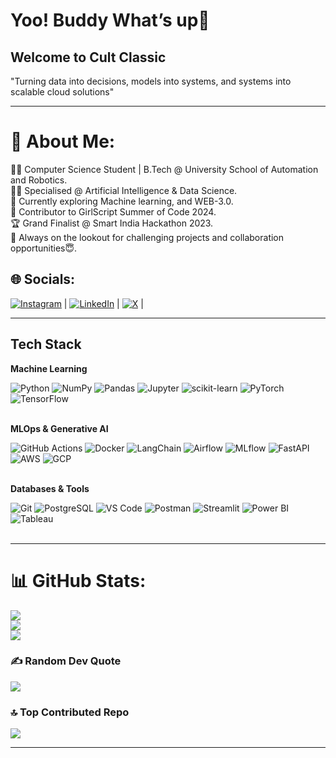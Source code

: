 
# Yoo! Buddy What’s up👋
## Welcome to Cult Classic
"Turning data into decisions, models into systems, and systems into scalable cloud solutions"

---

# 💫 About Me:
👨‍💻 Computer Science Student | B.Tech @ University School of Automation and Robotics.<br>👨‍🎓 Specialised @ Artificial Intelligence & Data Science.<br>🚀 Currently exploring Machine learning, and WEB-3.0.<br>💼 Contributor to GirlScript Summer of Code 2024.<br>🏆 Grand Finalist @ Smart India Hackathon 2023.<br>🎯 Always on the lookout for challenging projects and collaboration opportunities😇.


## 🌐 Socials:
<div>

[![Instagram](https://img.shields.io/badge/Instagram-%23E4405F.svg?logo=Instagram&logoColor=white)](https://instagram.com/https://www.instagram.com/sonu0sharma1) <span>|	</span>
[![LinkedIn](https://img.shields.io/badge/LinkedIn-%230077B5.svg?logo=linkedin&logoColor=white)](https://linkedin.com/in/https://www.linkedin.com/in/sonu-sharma1000) <span>|	</span>
[![X](https://img.shields.io/badge/X-black.svg?logo=X&logoColor=white)](https://x.com/https://x.com/Sonu001Sharma) <span>|	</span>

</div>

---
<!--  ## 【﻿Ｔｅｃｈ　Ｓｔａｃｋ】-->

## **Tech Stack**
**Machine Learning**  

<div> 
	<img src="https://img.shields.io/badge/Python-3776AB?style=for-the-badge&logo=python&logoColor=white" alt="Python" />
	<img src="https://img.shields.io/badge/NumPy-013243?style=for-the-badge&logo=numpy&logoColor=white" alt="NumPy" />
	<img src="https://img.shields.io/badge/Pandas-150458?style=for-the-badge&logo=pandas&logoColor=white" alt="Pandas" />
	<img src="https://img.shields.io/badge/Jupyter-F37626?style=for-the-badge&logo=jupyter&logoColor=white" alt="Jupyter" />
	<img src="https://img.shields.io/badge/scikit--learn-F7931E?style=for-the-badge&logo=scikit-learn&logoColor=white" alt="scikit-learn" />
	<img src="https://img.shields.io/badge/PyTorch-EE4C2C?style=for-the-badge&logo=pytorch&logoColor=white" alt="PyTorch" />
	<img src="https://img.shields.io/badge/TensorFlow-FF6F00?style=for-the-badge&logo=tensorflow&logoColor=white" alt="TensorFlow" />
</div> <br>


**MLOps & Generative AI**  
<div>
	<img src="https://img.shields.io/badge/GitHub%20Actions-2088FF?style=for-the-badge&logo=githubactions&logoColor=white" alt="GitHub Actions" />
	<img src="https://img.shields.io/badge/Docker-2496ED?style=for-the-badge&logo=docker&logoColor=white" alt="Docker" />
	<img src="https://img.shields.io/badge/LangChain-1B93F0?style=for-the-badge&logo=chainlink&logoColor=white" alt="LangChain" />
	<img src="https://img.shields.io/badge/Apache%20Airflow-017CEE?style=for-the-badge&logo=apacheairflow&logoColor=white" alt="Airflow" />
	<img src="https://img.shields.io/badge/MLflow-0B99FF?style=for-the-badge&logo=mlflow&logoColor=white" alt="MLflow" />
	<img src="https://img.shields.io/badge/FastAPI-009688?style=for-the-badge&logo=fastapi&logoColor=white" alt="FastAPI" />
	<img src="https://img.shields.io/badge/Amazon%20AWS-232F3E?style=for-the-badge&logo=amazonaws&logoColor=white" alt="AWS" />
	<img src="https://img.shields.io/badge/Google%20Cloud-4285F4?style=for-the-badge&logo=googlecloud&logoColor=white" alt="GCP" />
</div> <br>


**Databases & Tools**  

<div> 
	<img src="https://img.shields.io/badge/Git-F05032?style=for-the-badge&logo=git&logoColor=white" alt="Git" />
	<img src="https://img.shields.io/badge/PostgreSQL-4169E1?style=for-the-badge&logo=postgresql&logoColor=white" alt="PostgreSQL" />
	<img src="https://img.shields.io/badge/VS%20Code-007ACC?style=for-the-badge&logo=visualstudiocode&logoColor=white" alt="VS Code" />
	<img src="https://img.shields.io/badge/Postman-FF6C37?style=for-the-badge&logo=postman&logoColor=white" alt="Postman" />
	<img src="https://img.shields.io/badge/Streamlit-FF4B4B?style=for-the-badge&logo=streamlit&logoColor=white" alt="Streamlit" />
	<img src="https://img.shields.io/badge/Power%20BI-F2C811?style=for-the-badge&logo=powerbi&logoColor=black" alt="Power BI" />
	<img src="https://img.shields.io/badge/Tableau-E97627?style=for-the-badge&logo=tableau&logoColor=white" alt="Tableau" />
</div> <br>


---


# 📊 GitHub Stats:
![](https://github-readme-stats.vercel.app/api?username=Sonu0Sharma&theme=tokyonight&hide_border=false&include_all_commits=true&count_private=false)<br/>
![](https://github-readme-streak-stats.herokuapp.com/?user=Sonu0Sharma&theme=tokyonight&hide_border=false)<br/>
![](https://github-readme-stats.vercel.app/api/top-langs/?username=Sonu0Sharma&theme=tokyonight&hide_border=false&include_all_commits=true&count_private=false&layout=compact)


### ✍️ Random Dev Quote
![](https://quotes-github-readme.vercel.app/api?type=horizontal&theme=radical)




### 🔝 Top Contributed Repo
![](https://github-contributor-stats.vercel.app/api?username=Sonu0Sharma&limit=5&theme=vue-dark&combine_all_yearly_contributions=true)

---

</p>
<br><br>



